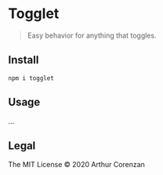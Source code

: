 # Togglet

> Easy behavior for anything that toggles.

## Install

```shell
npm i togglet
```

## Usage

...

## Legal

The MIT License © 2020 Arthur Corenzan
